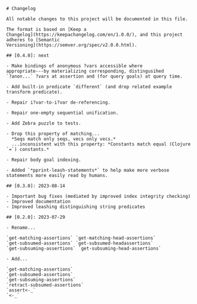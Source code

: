 	# Changelog
	
	All notable changes to this project will be documented in this file.

	The format is based on [Keep a
	Changelog](https://keepachangelog.com/en/1.0.0/), and this project
	adheres to [Semantic
	Versioning](https://semver.org/spec/v2.0.0.html).

	## [0.4.0]: next

	- Make bindings of anonymous ?vars accessible where
	appropriate---by materializing corresponding, distingusihed
	`?anon...` ?vars at assertion and (for query goals) at query time.

	- Add built-in predicate `different` (and drop related example
	transform predicate).

	- Repair i?var-to-i?var de-referencing.
	
	- Repair one-empty sequential unification.

	- Add Zebra puzzle to tests.

	- Drop this property of matching...
	  *Seqs match only seqs, vecs only vecs.*
	  ...inconsistent with this property: *Constants match equal (Clojure `=`) constants.*
	
	- Repair body goal indexing.

	- Added `*pprint-leash-statements*` to help make more verbose
	statements more easily read by humans.

	## [0.3.0]: 2023-08-14

	- Important bug fixes (mediated by improved index integrity checking)
	- Improved documentation
	- Improved leashing distinguishing string predicates

	## [0.2.0]: 2023-07-29

	- Rename...

	`get-matching-assertions` `get-matching-head-assertions`
	`get-subsumed-assertions` `get-subsumed-headassertions`
	`get-subsuming-assertions` `get-subsuming-head-assertions`

	- Add...

	`get-matching-assertions`
	`get-subsumed-assertions`
	`get-subsuming-assertions`
	`retract-subsumed-assertions`
	`assert<-_`
	`<-_`

